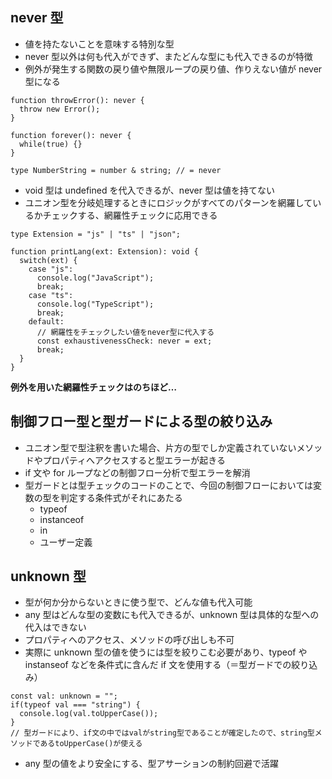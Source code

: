 ## never 型

- 値を持たないことを意味する特別な型
- never 型以外は何も代入ができず、またどんな型にも代入できるのが特徴
- 例外が発生する関数の戻り値や無限ループの戻り値、作りえない値が never 型になる

```
function throwError(): never {
  throw new Error();
}

function forever(): never {
  while(true) {}
}

type NumberString = number & string; // = never
```

- void 型は undefined を代入できるが、never 型は値を持てない
- ユニオン型を分岐処理するときにロジックがすべてのパターンを網羅しているかチェックする、網羅性チェックに応用できる

```
type Extension = "js" | "ts" | "json";

function printLang(ext: Extension): void {
  switch(ext) {
    case "js":
      console.log("JavaScript");
      break;
    case "ts":
      console.log("TypeScript");
      break;
    default:
      // 網羅性をチェックしたい値をnever型に代入する
      const exhaustivenessCheck: never = ext;
      break;
  }
}
```

**例外を用いた網羅性チェックはのちほど…**

## 制御フロー型と型ガードによる型の絞り込み

- ユニオン型で型注釈を書いた場合、片方の型でしか定義されていないメソッドやプロパティへアクセスすると型エラーが起きる
- if 文や for ループなどの制御フロー分析で型エラーを解消
- 型ガードとは型チェックのコードのことで、今回の制御フローにおいては変数の型を判定する条件式がそれにあたる
  - typeof
  - instanceof
  - in
  - ユーザー定義

## unknown 型

- 型が何か分からないときに使う型で、どんな値も代入可能
- any 型はどんな型の変数にも代入できるが、unknown 型は具体的な型への代入はできない
- プロパティへのアクセス、メソッドの呼び出しも不可
- 実際に unknown 型の値を使うには型を絞りこむ必要があり、typeof や instanseof などを条件式に含んだ if 文を使用する（＝型ガードでの絞り込み）

```
const val: unknown = "";
if(typeof val === "string") {
  console.log(val.toUpperCase());
}
// 型ガードにより、if文の中ではvalがstring型であることが確定したので、string型メソッドであるtoUpperCase()が使える
```

- any 型の値をより安全にする、型アサーションの制約回避で活躍
